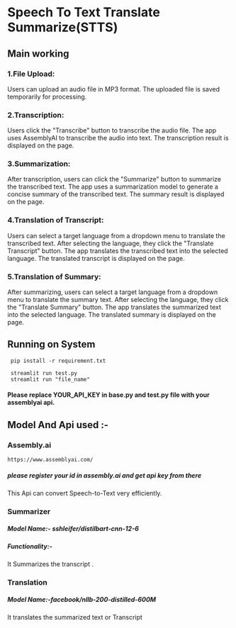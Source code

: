 # Speech To Text Translate Summarize(STTS)

## Main working

### 1.File Upload:
Users can upload an audio file in MP3 format.
The uploaded file is saved temporarily for processing.

### 2.Transcription:
Users click the "Transcribe" button to transcribe the audio file.
The app uses AssemblyAI to transcribe the audio into text.
The transcription result is displayed on the page.

### 3.Summarization:
After transcription, users can click the "Summarize" button to summarize the transcribed text.
The app uses a summarization model to generate a concise summary of the transcribed text.
The summary result is displayed on the page.

### 4.Translation of Transcript:
Users can select a target language from a dropdown menu to translate the transcribed text.
After selecting the language, they click the "Translate Transcript" button.
The app translates the transcribed text into the selected language.
The translated transcript is displayed on the page.

### 5.Translation of Summary:
After summarizing, users can select a target language from a dropdown menu to translate the summary text.
After selecting the language, they click the "Translate Summary" button.
The app translates the summarized text into the selected language.
The translated summary is displayed on the page.

## Running on System
```angular2html
 pip install -r requirement.txt
```
```angular2html
 streamlit run test.py
 streamlit run "file_name"
```
#### Please replace YOUR_API_KEY in base.py and test.py file with your assemblyai api. 

## Model And Api used :-

### Assembly.ai
```angular2html
https://www.assemblyai.com/
```
##### please register your id in assembly.ai and get api key from there
This Api can convert Speech-to-Text very efficiently.

### Summarizer

##### Model Name:- sshleifer/distilbart-cnn-12-6
##### Functionality:-
It Summarizes the transcript .

### Translation

##### Model Name:-facebook/nllb-200-distilled-600M

It translates the summarized text or Transcript
